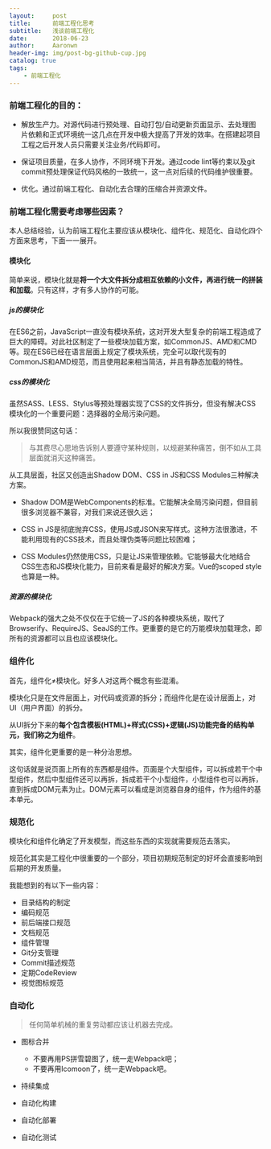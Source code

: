 ```yaml
---
layout:     post
title:      前端工程化思考
subtitle:   浅谈前端工程化
date:       2018-06-23
author:     Aaronwn
header-img: img/post-bg-github-cup.jpg
catalog: true
tags:
    - 前端工程化
---
```


### 前端工程化的目的：
- 解放生产力。对源代码进行预处理、自动打包/自动更新页面显示、去处理图片依赖和正式环境统一这几点在开发中极大提高了开发的效率。在搭建起项目工程之后开发人员只需要关注业务/代码即可。

- 保证项目质量，在多人协作，不同环境下开发。通过code lint等约束以及git commit预处理保证代码风格的一致统一，这一点对后续的代码维护很重要。
- 优化。通过前端工程化、自动化去合理的压缩合并资源文件。

### 前端工程化需要考虑哪些因素？

本人总结经验，认为前端工程化主要应该从模块化、组件化、规范化、自动化四个方面来思考，下面一一展开。

#### 模块化

简单来说，模块化就是**将一个大文件拆分成相互依赖的小文件，再进行统一的拼装和加载**。只有这样，才有多人协作的可能。

##### js的模块化

在ES6之前，JavaScript一直没有模块系统，这对开发大型复杂的前端工程造成了巨大的障碍。对此社区制定了一些模块加载方案，如CommonJS、AMD和CMD等。现在ES6已经在语言层面上规定了模块系统，完全可以取代现有的CommonJS和AMD规范，而且使用起来相当简洁，并且有静态加载的特性。

##### css的模块化

虽然SASS、LESS、Stylus等预处理器实现了CSS的文件拆分，但没有解决CSS模块化的一个重要问题：选择器的全局污染问题。

所以我很赞同这句话：

> 与其费尽心思地告诉别人要遵守某种规则，以规避某种痛苦，倒不如从工具层面就消灭这种痛苦。

从工具层面，社区又创造出Shadow DOM、CSS in JS和CSS Modules三种解决方案。
- Shadow DOM是WebComponents的标准。它能解决全局污染问题，但目前很多浏览器不兼容，对我们来说还很久远；

- CSS in JS是彻底抛弃CSS，使用JS或JSON来写样式。这种方法很激进，不能利用现有的CSS技术，而且处理伪类等问题比较困难；
- CSS Modules仍然使用CSS，只是让JS来管理依赖。它能够最大化地结合CSS生态和JS模块化能力，目前来看是最好的解决方案。Vue的scoped style也算是一种。

##### 资源的模块化

Webpack的强大之处不仅仅在于它统一了JS的各种模块系统，取代了Browserify、RequireJS、SeaJS的工作。更重要的是它的万能模块加载理念，即所有的资源都可以且也应该模块化。

### 组件化

首先，组件化≠模块化。好多人对这两个概念有些混淆。

模块化只是在文件层面上，对代码或资源的拆分；而组件化是在设计层面上，对UI（用户界面）的拆分。

从UI拆分下来的**每个包含模板(HTML)+样式(CSS)+逻辑(JS)功能完备的结构单元，我们称之为组件**。

其实，组件化更重要的是一种分治思想。

这句话就是说页面上所有的东西都是组件。页面是个大型组件，可以拆成若干个中型组件，然后中型组件还可以再拆，拆成若干个小型组件，小型组件也可以再拆，直到拆成DOM元素为止。DOM元素可以看成是浏览器自身的组件，作为组件的基本单元。

### 规范化

模块化和组件化确定了开发模型，而这些东西的实现就需要规范去落实。

规范化其实是工程化中很重要的一个部分，项目初期规范制定的好坏会直接影响到后期的开发质量。

我能想到的有以下一些内容：

- 目录结构的制定
- 编码规范
- 前后端接口规范
- 文档规范
- 组件管理
- Git分支管理
- Commit描述规范
- 定期CodeReview
- 视觉图标规范

### 自动化

> 任何简单机械的重复劳动都应该让机器去完成。

- 图标合并

  - 不要再用PS拼雪碧图了，统一走Webpack吧；
  - 不要再用Icomoon了，统一走Webpack吧。

- 持续集成

- 自动化构建

- 自动化部署

- 自动化测试









